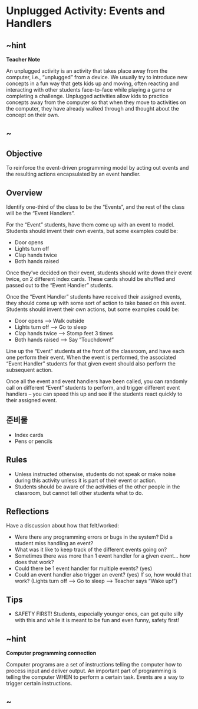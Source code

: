 # Unplugged Activity: Events and Handlers

## ~hint

**Teacher Note**

An unplugged activity is an activity that takes place away from the computer, i.e., “unplugged” from a device. We usually try to introduce new concepts in a fun way that gets kids up and moving, often reacting and interacting with other students face-to-face while playing a game or completing a challenge. Unplugged activities allow kids to practice concepts away from the computer so that when they move to activities on the computer, they have already walked through and thought about the concept on their own.

## ~

## Objective

To reinforce the event-driven programming model by acting out events and the resulting actions encapsulated by an event handler.

## Overview

Identify one-third of the class to be the “Events”, and the rest of the class will be the “Event Handlers”.

For the “Event” students, have them come up with an event to model. Students should invent their own events, but some examples could be:

* Door opens
* Lights turn off
* Clap hands twice
* Both hands raised

Once they’ve decided on their event, students should write down their event twice, on 2 different index cards. These cards should be shuffled and passed out to the “Event Handler” students.

Once the “Event Handler” students have received their assigned events, they should come up with some sort of action to take based on this event. Students should invent their own actions, but some examples could be:

* Door opens --> Walk outside
* Lights turn off --> Go to sleep
* Clap hands twice --> Stomp feet 3 times
* Both hands raised --> Say “Touchdown!”

Line up the “Event” students at the front of the classroom, and have each one perform their event. When the event is performed, the associated “Event Handler” students for that given event should also perform the subsequent action.

Once all the event and event handlers have been called, you can randomly call on different “Event” students to perform, and trigger different event handlers – you can speed this up and see if the students react quickly to their assigned event.

## 준비물

* Index cards
* Pens or pencils 

## Rules

* Unless instructed otherwise, students do not speak or make noise during this activity unless it is part of their event or action. 
* Students should be aware of the activities of the other people in the classroom, but cannot tell other students what to do. 

## Reflections

Have a discussion about how that felt/worked:

* Were there any programming errors or bugs in the system? Did a student miss handling an event?
* What was it like to keep track of the different events going on?
* Sometimes there was more than 1 event handler for a given event… how does that work?
* Could there be 1 event handler for multiple events? (yes)
* Could an event handler also trigger an event? (yes) If so, how would that work? (Lights turn off --> Go to sleep --> Teacher says “Wake up!”)

## Tips

* SAFETY FIRST! Students, especially younger ones, can get quite silly with this and while it is meant to be fun and even funny, safety first!

## ~hint

**Computer programming connection**

Computer programs are a set of instructions telling the computer how to process input and deliver output. An important part of programming is telling the computer WHEN to perform a certain task. Events are a way to trigger certain instructions.

## ~